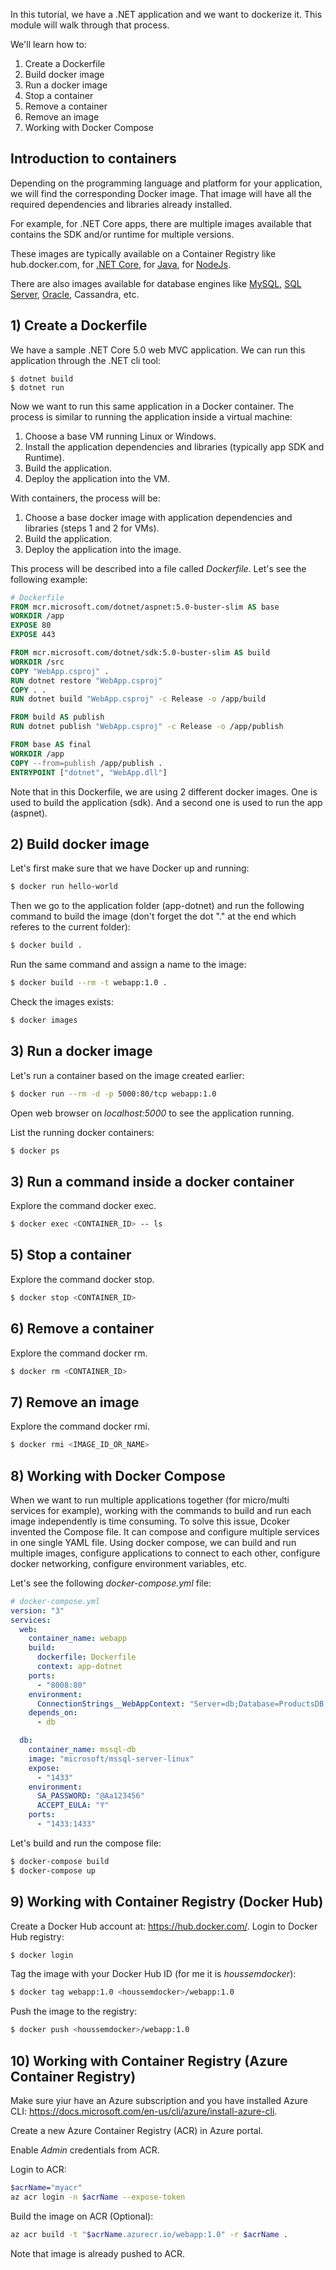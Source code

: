 In this tutorial, we have a .NET application and we want to dockerize it. This module will walk through that process.

We'll learn how to:
1. Create a Dockerfile
1. Build docker image
1. Run a docker image
1. Stop a container
1. Remove a container
1. Remove an image
1. Working with Docker Compose

## Introduction to containers

Depending on the programming language and platform for your application, we will find the corresponding Docker image. That image will have all the required dependencies and libraries already installed. 

For example, for .NET Core apps, there are multiple images available that contains the SDK and/or runtime for multiple versions.

These images are typically available on a Container Registry like hub.docker.com, for [.NET Core](https://hub.docker.com/_/microsoft-dotnet), for [Java](https://hub.docker.com/_/openjdk), for [NodeJs](https://hub.docker.com/_/node).

There are also images available for database engines like [MySQL](https://hub.docker.com/_/mysql), [SQL Server](https://hub.docker.com/_/microsoft-mssql-server), [Oracle](https://hub.docker.com/_/oracle-database-enterprise-edition), Cassandra, etc.


## 1) Create a Dockerfile

We have a sample .NET Core 5.0 web MVC application. We can run this application through the .NET cli tool:

```dotnetcli
$ dotnet build
$ dotnet run
```

Now we want to run this same application in a Docker container. The process is similar to running the application inside a virtual machine:
1. Choose a base VM running Linux or Windows.
1. Install the application dependencies and libraries (typically app SDK and Runtime). 
1. Build the application. 
1. Deploy the application into the VM.

With containers, the process will be:

1. Choose a base docker image with application dependencies and libraries (steps 1 and 2 for VMs).
1. Build the application.
1. Deploy the application into the image.

This process will be described into a file called *Dockerfile*. Let's see the following example:


```dockerfile
# Dockerfile
FROM mcr.microsoft.com/dotnet/aspnet:5.0-buster-slim AS base
WORKDIR /app
EXPOSE 80
EXPOSE 443

FROM mcr.microsoft.com/dotnet/sdk:5.0-buster-slim AS build
WORKDIR /src
COPY "WebApp.csproj" .
RUN dotnet restore "WebApp.csproj"
COPY . .
RUN dotnet build "WebApp.csproj" -c Release -o /app/build

FROM build AS publish
RUN dotnet publish "WebApp.csproj" -c Release -o /app/publish

FROM base AS final
WORKDIR /app
COPY --from=publish /app/publish .
ENTRYPOINT ["dotnet", "WebApp.dll"]
```

Note that in this Dockerfile, we are using 2 different docker images. One is used to build the application (sdk). And a second one is used to run the app (aspnet).

## 2) Build docker image

Let's first make sure that we have Docker up and running:

```bash
$ docker run hello-world
```

Then we go to the application folder (app-dotnet) and run the following command to build the image (don't forget the dot "." at the end which referes to the current folder):

```bash
$ docker build .
```

Run the same command and assign a name to the image:

```bash
$ docker build --rm -t webapp:1.0 .
```

Check the images exists:

```bash
$ docker images
```

## 3) Run a docker image

Let's run a container based on the image created earlier:

```bash
$ docker run --rm -d -p 5000:80/tcp webapp:1.0
```

Open web browser on *localhost:5000* to see the application running.

List the running docker containers:

```bash
$ docker ps
```

## 3) Run a command inside a docker container
Explore the command docker exec.
```bash
$ docker exec <CONTAINER_ID> -- ls
```

## 5) Stop a container

Explore the command docker stop.
```bash
$ docker stop <CONTAINER_ID>
```

## 6) Remove a container

Explore the command docker rm.
```bash
$ docker rm <CONTAINER_ID>
```

## 7) Remove an image

Explore the command docker rmi.
```bash
$ docker rmi <IMAGE_ID_OR_NAME>
```

## 8) Working with Docker Compose

When we want to run multiple applications together (for micro/multi services for example), working with the commands to build and run each image independently is time consuming. To solve this issue, Dcoker invented the Compose file. It can compose and configure multiple services in one single YAML file. Using docker compose, we can build and run multiple images, configure applications to connect to each other, configure docker networking, configure environment variables, etc.

Let's see the following *docker-compose.yml* file:

```yml
# docker-compose.yml
version: "3"
services:
  web:
    container_name: webapp
    build: 
      dockerfile: Dockerfile
      context: app-dotnet
    ports:
      - "8008:80"
    environment:
      ConnectionStrings__WebAppContext: "Server=db;Database=ProductsDB;User=sa;Password=@Aa123456;"
    depends_on:
      - db

  db:
    container_name: mssql-db
    image: "microsoft/mssql-server-linux"
    expose:
      - "1433"
    environment:
      SA_PASSWORD: "@Aa123456"
      ACCEPT_EULA: "Y"
    ports:
      - "1433:1433"
```

Let's build and run the compose file:

```bash
$ docker-compose build
$ docker-compose up
```

## 9) Working with Container Registry (Docker Hub)

Create a Docker Hub account at: https://hub.docker.com/.
Login to Docker Hub registry:

```bash
$ docker login
```

Tag the image with your Docker Hub ID (for me it is *houssemdocker*):

```bash
$ docker tag webapp:1.0 <houssemdocker>/webapp:1.0
```

Push the image to the registry:

```bash
$ docker push <houssemdocker>/webapp:1.0
```

## 10) Working with Container Registry (Azure Container Registry)

Make sure yiur have an Azure subscription and you have installed Azure CLI: https://docs.microsoft.com/en-us/cli/azure/install-azure-cli.

Create a new Azure Container Registry (ACR) in Azure portal.

Enable *Admin* credentials from ACR.

Login to ACR:

```bash
$acrName="myacr"
az acr login -n $acrName --expose-token
```

Build the image on ACR (Optional):

```bash
az acr build -t "$acrName.azurecr.io/webapp:1.0" -r $acrName .
```

Note that image is already pushed to ACR.
